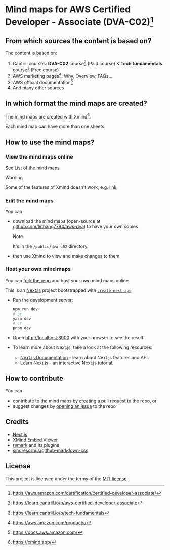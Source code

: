 # Mind maps for AWS Certified Developer - Associate (DVA-C02)[^1]

## From which sources the content is based on?

The content is based on:

1. Cantrill courses: **DVA-C02** course[^2] (Paid course) & **Tech fundamentals** course[^3] (Free course)
2. AWS marketing pages[^4]: Why, Overview, FAQs...
3. AWS official documentation[^5]
4. And many other sources

## In which format the mind maps are created?

The mind maps are created with Xmind[^6].

Each mind map can have more than one sheets.

## How to use the mind maps?

### View the mind maps online

See [List of the mind maps](/DVA-C02)

> [!WARNING]
> Some of the features of Xmind doesn't work, e.g. link.

### Edit the mind maps

You can

- download the mind maps (open-source at [github.com/lethang7794/aws-dva]) to have your own copies

  > [!NOTE]
  > It's in the `/public/dva-c02` directory.

- then use Xmind to view and make changes to them

### Host your own mind maps

You can [fork the repo] and host your own mind maps online.

This is an [Next.js](https://nextjs.org/) project bootstrapped with [`create-next-app`](https://github.com/vercel/next.js/tree/canary/packages/create-next-app)

- Run the development server:

  ```bash
  npm run dev
  # or
  yarn dev
  # or
  pnpm dev
  ```

- Open [http://localhost:3000](http://localhost:3000) with your browser to see the result.

- To learn more about Next.js, take a look at the following resources:

  - [Next.js Documentation](https://nextjs.org/docs) - learn about Next.js features and API.
  - [Learn Next.js](https://nextjs.org/learn) - an interactive Next.js tutorial.

## How to contribute

You can

- contribute to the mind maps by [creating a pull request] to the repo, or
- suggest changes by [opening an issue] to the repo

## Credits

- [Next.js]
- [XMind Embed Viewer]
- [remark] and its plugins
- [sindresorhus/github-markdown-css]

## License

This project is licensed under the terms of the [MIT license](/LICENSE).

[^1]: <https://aws.amazon.com/certification/certified-developer-associate/>
[^2]: <https://learn.cantrill.io/p/aws-certified-developer-associate>
[^3]: <https://learn.cantrill.io/p/tech-fundamentals>
[^4]: <https://aws.amazon.com/products/>
[^5]: <https://docs.aws.amazon.com/>
[^6]: <https://xmind.app/>

[github.com/lethang7794/aws-dva]: https://github.com/lethang7794/aws-dva/tree/main/public/dva-c02
[fork the repo]: https://github.com/lethang7794/aws-dva/fork
[Next.js]: https://github.com/vercel/next.js/
[XMind Embed Viewer]: https://github.com/xmindltd/xmind-embed-viewer
[creating a pull request]: https://github.com/lethang7794/aws-dva/pulls
[opening an issue]: https://github.com/lethang7794/aws-dva/issues/new/choose
[remark]: https://github.com/remarkjs/remark
[sindresorhus/github-markdown-css]: https://github.com/sindresorhus/github-markdown-css
